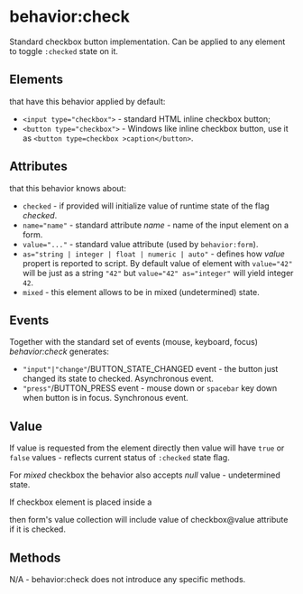 # behavior:check

Standard checkbox button implementation. Can be applied to any element to toggle `:checked` state on it.

## Elements

that have this behavior applied by default:

* `<input type="checkbox">` - standard HTML inline checkbox button;
* `<button type="checkbox">` - Windows like inline checkbox button, use it as `<button type=checkbox >caption</button>`.

## Attributes

that this behavior knows about:

* `checked` - if provided will initialize value of runtime state of the flag *checked*.
* `name="name"` - standard attribute *name* - name of the input element on a form.
* `value="..."` - standard value attribute (used by `behavior:form`).
* `as="string | integer | float | numeric | auto"` - defines how *value* propert is reported to script. By default value of element with `value="42"` will be just as a string `"42"` but `value="42" as="integer"` will yield integer `42`.
* `mixed`  - this element allows to be in mixed (undetermined) state. 

## Events

Together with the standard set of events (mouse, keyboard, focus) *behavior:check* generates:

* `"input"|"change"`/BUTTON\_STATE\_CHANGED event - the button just changed its state to checked. Asynchronous event.
* `"press"`/BUTTON\_PRESS event - mouse down or `spacebar` key down when button is in focus. Synchronous event.

## Value

If value is requested from the element directly then value will have `true` or `false` values - reflects current status of `:checked` state flag.

For _mixed_ checkbox the behavior also accepts _null_ value - undetermined state.

If checkbox element is placed inside a <form> then form's value collection will include value of checkbox@value attribute if it is checked.

## Methods

N/A - behavior:check does not introduce any specific methods.